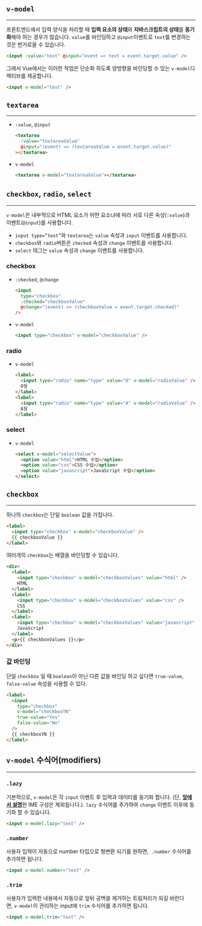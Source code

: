 ## `v-model`

---

프론트엔드에서 입력 양식을 처리할 때 **입력 요소의 상태**와 **자바스크립트의 상태**를 **동기화**해야 하는 경우가 많습니다. `value`를 바인딩하고 `@input`이벤트로 `text`를 변경하는 것은 번거로울 수 있습니다.

```html
<input :value="text" @input="event => text = event.target.value" />
```

그래서 Vue에서는 이러한 작업은 단순화 하도록 양방향을 바인딩할 수 있는 `v-model`디렉티브를 제공합니다.

```html
<input v-model="text" />
```

## `textarea`

---

- `:value`, `@input`
  ```html
  <textarea
    :value="textareaValue"
    @input="(event) => (textareaValue = event.target.value)"
  ></textarea>
  ```
- `v-model`
  ```html
  <textarea v-model="textareaValue"></textarea>
  ```

## `checkbox`, `radio`, `select`

---

`v-model`은 내부적으로 HTML 요소가 어떤 요소냐에 따라 서로 다른 속성(`:value`)과 이벤트(`@input`)를 사용합니다.

- `input type=”text”`와 `textarea`는 `value` 속성과 `input` 이벤트를 사용합니다.
- `checkbox`와 `radio`버튼은 `checked` 속성과 `change` 이벤트를 사용합니다.
- `select` 태그는 `value` 속성과 `change` 이벤트를 사용합니다.

### checkbox

- `:checked`, `@change`
  ```html
  <input
    type="checkbox"
    :checked="checkboxValue"
    @change="(event) => (checkboxValue = event.target.checked)"
  />
  ```
- `v-model`
  ```html
  <input type="checkbox" v-model="checkboxValue" />
  ```

### radio

- `v-model`
  ```html
  <label>
    <input type="radio" name="type" value="O" v-model="radioValue" />
    O형
  </label>
  <label>
    <input type="radio" name="type" value="A" v-model="radioValue" />
    A형
  </label>
  ```

### select

- `v-model`
  ```html
  <select v-model="selectValue">
    <option value="html">HTML 수업</option>
    <option value="css">CSS 수업</option>
    <option value="javascript">JavaScript 수업</option>
  </select>
  ```

## `checkbox`

---

하나의 `checkbox`는 단일 `boolean` 값을 가집니다.

```html
<label>
  <input type="checkbox" v-model="checkboxValue" />
  {{ checkboxValue }}
</label>
```

여러개의 `checkbox`는 배열을 바인딩할 수 있습니다.

```html
<div>
  <label>
    <input type="checkbox" v-model="checkboxValues" value="html" />
    HTML
  </label>
  <label>
    <input type="checkbox" v-model="checkboxValues" value="css" />
    CSS
  </label>
  <label>
    <input type="checkbox" v-model="checkboxValues" value="javascript" />
    JavaScript
  </label>
  <p>{{ checkboxValues }}</p>
</div>
```

### 값 바인딩

단일 `checkbox` 일 때 `boolean`이 아닌 다른 값을 바인딩 하고 싶다면 `true-value`, `false-value` 속성을 사용할 수 있다.

```html
<label>
  <input
    type="checkbox"
    v-model="checkboxYN"
    true-value="Yes"
    false-value="No"
  />
  {{ checkboxYN }}
</label>
```

## `v-model` 수식어(modifiers)

---

### `.lazy`

기본적으로, `v-model`은 각 `input` 이벤트 후 입력과 데이터를 동기화 합니다. (단, [**앞에서 설명**](https://v3.ko.vuejs.org/guide/forms.html#vmodel-ime-tip)한 IME 구성은 제외됩니다.). `lazy` 수식어를 추가하여 `change` 이벤트 이후에 동기화 할 수 있습니다.

```html
<input v-model.lazy="text" />
```

### `.number`

사용자 입력이 자동으로 number 타입으로 형변환 되기를 원하면,  `.number` 수식어를 추가하면 됩니다.

```html
<input v-model.number="text" />
```

### **`.trim`**

사용자가 입력한 내용에서 자동으로 앞뒤 공백을 제거하는 트림처리가 되길 바란다면, `v-model`이 관리하는 input에 `trim` 수식어를 추가하면 됩니다.

```html
<input v-model.trim="text" />
```
